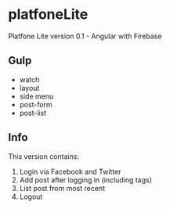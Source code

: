 
# platfoneLite
Platfone Lite version 0.1 - Angular with Firebase

## Gulp

* watch
* layout
* side menu
* post-form
* post-list

## Info
This version contains:
1. Login via Facebook and Twitter
2. Add post after logging in (including tags)
3. List post from most recent
4. Logout
